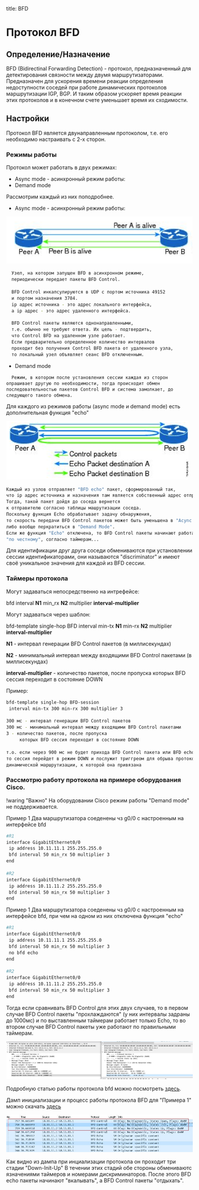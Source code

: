 title: BFD

# Протокол BFD

## Определение/Назначение

BFD (Bidirectinal Forwarding Detection) - протокол, предназначенный для детектирования связности между двумя маршрутизаторами. Предназначен для ускорения времени реакции определения недоступности соседей при работе динамических протоколов маршрутизации IGP, BGP. И таким образом ускоряет время реакции этих протоколов и в конечном счете уменьшает время их сходимости.

## Настройки
Протокол BFD является двунаправленным протоколом, т.е. его необходимо настраивать с 2-х сторон.

### Режимы работы
Протокол может работать в двух режимах:

- Async mode - асинхронный режим работы:
- Demand mode 

Рассмотрим каждый из них поподробнее.

- Async mode - асинхронный режим работы:

![BFD Async](img/bfd-async.png)

```bash 
  Узел, на котором запущен BFD в асинхронном режиме, 
  периодически передает пакеты BFD Control. 
  
  BFD Control инкапсулируются в UDP с портом источника 49152 
  и портом назначения 3784. 
  ip адрес источника - это адрес локального интерфейса, 
  а ip адрес - это адрес удаленного интерфейса.
  
  BFD Control пакеты являются однонаправленными, 
  т.е. обычно не требуют ответа. Их цель - подтвердить, 
  что Control BFD на удаленном узле работает. 
  Если предварительно определенное количество интервалов 
  проходит без получения Control BFD пакета от удаленного узла, 
  то локальный узел объявляет сеанс BFD отключенным.
```

- Demand mode 
```
  Режим, в котором после установления сессии каждая из сторон опрашивает другую по необходимости, тогда происходит обмен последовательностью пакетов Control BFD и система замолкает, до следующего такого обмена.
```

Для каждого из режимов работы (async mode и demand mode) есть дополнительная функция "echo"

![BFD echo function](img/bfd-echo.png)

```bash
Каждый из узлов отправляет "BFD echo" пакет, сформированный так, 
что ip адрес источника и назначения там является собственный адрес отправителя. 
Тогда, такой пакет дойдя до соседа вернется 
к отправителю согласно таблицы машрутизации соседа.
Поскольку функция Echo обрабатывает задачу обнаружения, 
то скорость передачи BFD Control пакетов может быть уменьшена в "Acync Mode",
либо вообще перкратиться в "Demand Mode".
Если же функция "Echo" отключена, то BFD Control пакеты начинают работать 
"по честному", согласно таймерам...
```

Для идентификации друг друга соседи обмениваются при установлении сессии идентификаторами, 
они называются "discriminator" и имеют своё уникальное значения для каждой из BFD сессии.

### Таймеры протокола

Могут задаваться непосредственно на интрефейсе:

bfd interval **N1** min_rx **N2** multiplier **interval-multiplier**

Могут задаваться через шаблон:

bfd-template single-hop BFD
 interval min-tx **N1** min-rx **N2** multiplier **interval-multiplier**


**N1** -  интервал генерации BFD Control пакетов (в миллисекундах)

**N2** - минимальный интервал между входящими BFD Control пакетами (в миллисекундах)

**interval-multiplier** - количество пакетов, после пропуска которых BFD сессия переходит в состояние DOWN

Пример:
```bash
bfd-template single-hop BFD-session
 interval min-tx 300 min-rx 300 multiplier 3

300 мс - интервал генерации BFD Control пакетов
300 мс - минимальный интервал между входящими BFD Control пакетами
3 - количество пакетов, после пропуска 
     которых BFD сессия переходит в состояние DOWN

т.о. если через 900 мс не будет прихода BFD Control пакета или BFD echo,
то сессия перейдет в режим DOWN и послужит триггреом для обрыва протокола
динамической маршрутизации, к которой она привязана
```

### Рассмотрю работу протокола на примере оборудования Cisco.
!waring "Важно"
		На оборудовании Cisco режим работы "Demand mode" не поддерживается.

Пример 1 Два маршрутизатора соеденены чз g0/0 с настроенным на интерфейсе bfd
```bash
#R1
interface GigabitEthernet0/0
 ip address 10.11.11.1 255.255.255.0
 bfd interval 50 min_rx 50 multiplier 3
end

#R2
interface GigabitEthernet0/0
 ip address 10.11.11.2 255.255.255.0
 bfd interval 50 min_rx 50 multiplier 3
end
```

Пример 1 Два маршрутизатора соеденены чз g0/0 с настроенным на интерфейсе bfd,
при чем на одном из них отключена функция "echo"
```bash
#R1
interface GigabitEthernet0/0
 ip address 10.11.11.1 255.255.255.0
 bfd interval 50 min_rx 50 multiplier 3
 no bfd echo
end

#R2
interface GigabitEthernet0/0
 ip address 10.11.11.2 255.255.255.0
 bfd interval 50 min_rx 50 multiplier 3
end
```

Тогда если сравнивать BFD Control для этих двух случаев, то
в первом случае BFD Control пакеты "прохлаждаются" (у них интервалы задраны до 1000мс)
и по выставленным таймерам работает только Echo, 
то во втором случае BFD Control пакеты уже работают по правильными таймерам.

![BFD echo function](img/bfd-control-with-without-echo.jpg)

Подробную статью работы протокола bfd можно посмотреть [здесь](https://community.cisco.com/t5/service-providers-documents/bfd-support-on-cisco-asr9000/ta-p/3153191/page/6).


Дамп инициализации и процесс работы протокола BFD для "Примера 1" можно скачать [здесь](https://icebale.readthedocs.io/en/latest/networks/wireshark.collection/bfd-control-init+echo.pcapng)

![BFD echo function](img/bfd-control-init.jpg)

Как видно из дампа при инциализации протокола он проходит три стадии "Down-Init-Up"
В течении этих стадий обе стороны обмениваютс язначениями таймеров и номерами дискриминаторов.
После этого BFD echo пакеты начинают "вкалывать", а BFD Control пакеты "отдыхать".



